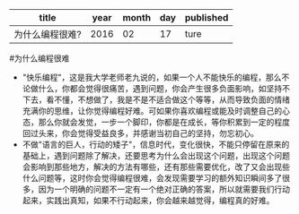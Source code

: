 title|year|month|day|published|
|---|---|---|---|---|
|为什么编程很难?|2016|02|17|ture|

#为什么编程很难
 - "快乐编程"，这是我大学老师老九说的，如果一个人不能快乐的编程，那么不论做什么，你都会觉得很痛苦，遇到问题，你会产生很多负面影响，如坚持不下去，看不懂，不想做了，我是不是不适合做这个等等，从而导致负面的情绪充满你的思维，让你觉得编程好难。可如果你喜欢编程或能及时调整自己的心态，那么你就会发觉，一步一个脚印，你都是在成长，等你积累到一定的程度回过头来，你会觉得受益良多，并感谢当初自己的坚持，勿忘初心。
 - 不做"语言的巨人，行动的矮子"，信息时代，变化很快，不能只停留在原来的基础上，遇到问题除了解决，还要思考为什么会出现这个问题，出现这个问题会影响到那些地方，解决的方法有哪些，还有那些需要优化，改了又会出现些什么问题等，这时你会觉得编程很难，会发现需要学习的额外知识瞬间多了很多，因为一个明确的问题不一定有一个绝对正确的答案，所以就需要我们行动起来，实践出真知，如果不行动起来，你会越来越觉得，编程真的好难。
